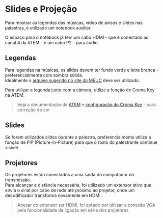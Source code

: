 # Slides e Projeção

Para mostrar as legendas das músicas, vídeo de avisos e slides nas palestras, é utilizado um notebook auxiliar.

O espaço para o notebook já tem um cabo HDMI - que é conectado ao canal 4 da ATEM - e um cabo P2 - para áudio.

## Legendas

Para legendas na músicas, os slides devem ter fundo verde e letra branca - preferencialmente com sombra sólida.  
Idealmente o [arquivo sugerido no site da MEUC](https://www.meuc.org.br/logo/download/slides-louvor-fundo-verde-16x9.pptx) deve ser utilizado.

Para utilizar a legenda junto com a câmera, utilize a função de Croma Key na ATEM.

> Veja a documentação da [ATEM](atem-mini.md) e [configuração do Croma Key](software.md#configuração-de-cor-do-croma) - para correção de cor

## Slides

Se forem utilizados slides durante a palestra, preferencialmente utilize a função de PiP (Picture-in-Picture)
para que o rosto do palestrante continue visível.

## Projetores

Os projetores estão conectados a uma saída do computador da transmissão.  
Para alcançar a distância necessária, foi utilizado um extensor ativo que envia o sinal por cabo de rede até próximo ao projetor,
onde um decodificador transforma novamente em HDMI.

> Apesar do extensor ser HDMI, foi optado por utilizar a conexão VGA pela funcionalidade de ligação em série dos projetores.
